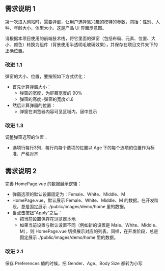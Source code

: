 

## 需求说明 1

第一次进入网站时，需要弹窗，让用户选择感兴趣的模特的参数，包括：性别、人种、年龄大小、体型大小。这是产品 UI 界面示意图。

请根据本项目使用的前端技术栈，将它里面的弹窗（包括布局、元素、位置、大小、颜色）转换为组件（背景使用半透明毛玻璃效果），并保存在项目文件夹下的正确位置。



### 改进 1.1

弹窗的大小、位置，要按照如下方式优化：
- 首先计算弹窗大小：
    - 弹窗的宽度，为屏幕宽度的 90%
    - 弹窗的高度=弹窗的宽度x1.6
- 然后计算弹窗的位置：
    - 弹窗在浏览器内容可见区域内，居中显示



### 改进 1.3

调整弹窗选项的位置：
- 选项行每行3列，每行内每个选项的位置以 Age 下的每个选项的位置作为标准，严格对齐



## 需求说明 2

完善 HomePage.vue 的数据展示逻辑：

- 弹窗选项的默认设置固定为：Female、White、Middle、M
- HomePage.vue，默认展示 Female、White、Middle、M 的数据。在开发阶段，总是固定展示 ./public/images/demo/home 里的数据。
- 当点击按钮“Apply”之后：
    - 把当前设置保存在浏览器本地
    - 如果当前设置与默认设置不同（例如新的设置是 Male、White、Middle、M），则 HomePage.vue 切换展示对应的列表。同样，在开发阶段，总是固定展示 ./public/images/demo/home 里的数据。



### 改进 2.1

保存 Preferences 值的时候，把 Gender、Age、Body Size 都转为小写




